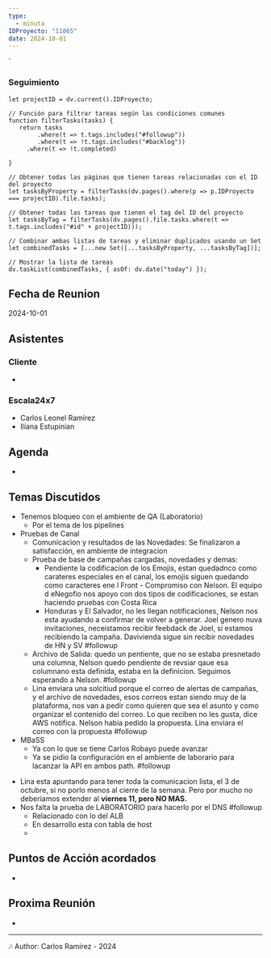```yaml
---
type:
  - minuta
IDProyecto: "11065"
date: 2024-10-01
---
```

`

### Seguimiento

```dataviewjs
let projectID = dv.current().IDProyecto;

// Función para filtrar tareas según las condiciones comunes
function filterTasks(tasks) {
   return tasks
        .where(t => t.tags.includes("#followup"))
        .where(t => !t.tags.includes("#backlog"))
     .where(t => !t.completed)
        
}

// Obtener todas las páginas que tienen tareas relacionadas con el ID del proyecto
let tasksByProperty = filterTasks(dv.pages().where(p => p.IDProyecto === projectID).file.tasks);

// Obtener todas las tareas que tienen el tag del ID del proyecto
let tasksByTag = filterTasks(dv.pages().file.tasks.where(t => t.tags.includes("#id" + projectID)));

// Combinar ambas listas de tareas y eliminar duplicados usando un Set
let combinedTasks = [...new Set([...tasksByProperty, ...tasksByTag])];

// Mostrar la lista de tareas
dv.taskList(combinedTasks, { asOf: dv.date("today") });
 ```
## Fecha de Reunion
2024-10-01

## Asistentes

### Cliente
* 
### Escala24x7
- Carlos Leonel Ramírez
- Iliana Estupinian


## Agenda
* 
## Temas Discutidos
* Tenemos bloqueo con el ambiente de QA (Laboratorio)
	* Por el tema de los pipelines
* Pruebas de Canal
	* Comunicacion y resultados de las Novedades: Se finalizaron a satisfacción, en ambiente de integracion
	* Prueba de base de campañas cargadas, novedades y demas:
		* Pendiente la codificacion de los Emojis, estan quedadnco como carateres especiales en el canal, los emojis siguen quedando como caracteres ene l Front - Compromiso con Nelson. El equipo d eNegofio nos apoyo con dos tipos de codificaciones, se estan haciendo pruebas con Costa Rica
		* Honduras y El Salvador, no les llegan notificaciones, Nelson nos esta ayudando a confirmar de volver a generar. Joel genero nuva invitaciones, neceistamos recibir feebdack de Joel, si estamos recibiendo la campaña. Davivienda sigue sin recibir novedades de HN y SV #followup
	* Archivo de Salida: quedo un pentiente, que no se estaba presnetado una columna, Nelson quedo pendiente de revsiar qaue esa columnano esta definida, estaba en la definicion. Seguimos esperando a Nelson. #followup
	* Lina enviara una solcitiud porque el correo de alertas de campañas, y el archivo de novedades, esos correos estan siendo muy de la plataforma, nos van a pedir como quieren que sea el asunto y como organizar el contenido del correo. Lo que reciben no les gusta, dice AWS notifica. Nelson habia pedido la propuesta. Lina enviara el correo con la propuesta #followup
* MBaSS
	* Ya con lo que se tiene Carlos Robayo puede avanzar
	* Ya se pidio la configuraciòn en el ambiente de laborario para lacanzar la API en ambos path. #followup
- Lina esta apuntando para tener toda la comunicacion lista, el 3 de octubre, si no porlo menos al cierre de la semana. Pero por mucho no deberiamos extender al **viernes 11, pero NO MAS.**
- Nos falta la prueba de LABORATORIO para hacerlo por el DNS #followup
	- Relacionado con lo del ALB
	- En desarrollo esta con tabla de host
	- 

## Puntos de Acción acordados
- 

## Proxima Reunión
*   

---
🎶
Author: Carlos Ramírez - 2024
